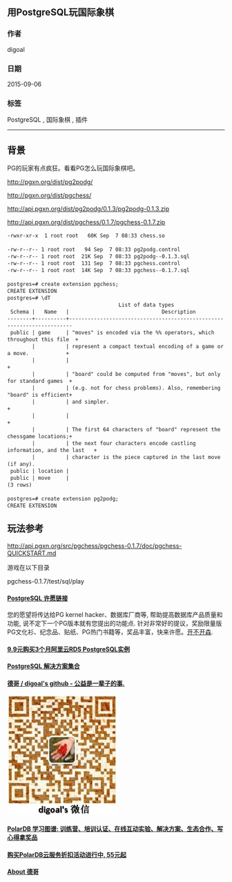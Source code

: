 ## 用PostgreSQL玩国际象棋  
                                                                                           
### 作者                                                                          
digoal                                                                          
                                                                          
### 日期                                                                           
2015-09-06                                                                  
                                                                            
### 标签                                                                          
PostgreSQL , 国际象棋 , 插件          
                                                                                      
----                                                                                      
                                                                                       
## 背景               
PG的玩家有点疯狂。看看PG怎么玩国际象棋吧。  
  
http://pgxn.org/dist/pg2podg/  
  
http://pgxn.org/dist/pgchess/  
  
http://api.pgxn.org/dist/pg2podg/0.1.3/pg2podg-0.1.3.zip  
  
http://api.pgxn.org/dist/pgchess/0.1.7/pgchess-0.1.7.zip  
  
```  
-rwxr-xr-x  1 root root   60K Sep  7 08:33 chess.so  
  
-rw-r--r-- 1 root root   94 Sep  7 08:33 pg2podg.control  
-rw-r--r-- 1 root root  21K Sep  7 08:33 pg2podg--0.1.3.sql  
-rw-r--r-- 1 root root  131 Sep  7 08:33 pgchess.control  
-rw-r--r-- 1 root root  14K Sep  7 08:33 pgchess--0.1.7.sql  
  
postgres=# create extension pgchess;  
CREATE EXTENSION  
postgres=# \dT  
                                    List of data types  
 Schema |   Name   |                              Description                                
--------+----------+-----------------------------------------------------------------------  
 public | game     | "moves" is encoded via the %% operators, which throughout this file  +  
        |          | represent a compact textual encoding of a game or a move.            +  
        |          |                                                                      +  
        |          | "board" could be computed from "moves", but only for standard games  +  
        |          | (e.g. not for chess problems). Also, remembering "board" is efficient+  
        |          | and simpler.                                                         +  
        |          |                                                                      +  
        |          | The first 64 characters of "board" represent the chessgame locations;+  
        |          | the next four characters encode castling information, and the last   +  
        |          | character is the piece captured in the last move (if any).  
 public | location |   
 public | move     |   
(3 rows)  
  
postgres=# create extension pg2podg;  
CREATE EXTENSION  
```  
  
## 玩法参考  
http://api.pgxn.org/src/pgchess/pgchess-0.1.7/doc/pgchess-QUICKSTART.md  
  
游戏在以下目录  
  
pgchess-0.1.7/test/sql/play  
  
  
  
  
  
  
  
  
  
  
  
  
  
  
  
  
  
  
  
  
  
  
  
  
  
  
  
  
  
  
  
  
  
  
  
  
  
  
  
  
  
  
  
  
  
  
  
  
  
  
  
  
  
  
  
  
  
  
  
  
  
  
  
  
  
  
  
  
  
  
  
  
  
  
#### [PostgreSQL 许愿链接](https://github.com/digoal/blog/issues/76 "269ac3d1c492e938c0191101c7238216")
您的愿望将传达给PG kernel hacker、数据库厂商等, 帮助提高数据库产品质量和功能, 说不定下一个PG版本就有您提出的功能点. 针对非常好的提议，奖励限量版PG文化衫、纪念品、贴纸、PG热门书籍等，奖品丰富，快来许愿。[开不开森](https://github.com/digoal/blog/issues/76 "269ac3d1c492e938c0191101c7238216").  
  
  
#### [9.9元购买3个月阿里云RDS PostgreSQL实例](https://www.aliyun.com/database/postgresqlactivity "57258f76c37864c6e6d23383d05714ea")
  
  
#### [PostgreSQL 解决方案集合](https://yq.aliyun.com/topic/118 "40cff096e9ed7122c512b35d8561d9c8")
  
  
#### [德哥 / digoal's github - 公益是一辈子的事.](https://github.com/digoal/blog/blob/master/README.md "22709685feb7cab07d30f30387f0a9ae")
  
  
![digoal's wechat](../pic/digoal_weixin.jpg "f7ad92eeba24523fd47a6e1a0e691b59")
  
  
#### [PolarDB 学习图谱: 训练营、培训认证、在线互动实验、解决方案、生态合作、写心得拿奖品](https://www.aliyun.com/database/openpolardb/activity "8642f60e04ed0c814bf9cb9677976bd4")
  
  
#### [购买PolarDB云服务折扣活动进行中, 55元起](https://www.aliyun.com/activity/new/polardb-yunparter?userCode=bsb3t4al "e0495c413bedacabb75ff1e880be465a")
  
  
#### [About 德哥](https://github.com/digoal/blog/blob/master/me/readme.md "a37735981e7704886ffd590565582dd0")
  
